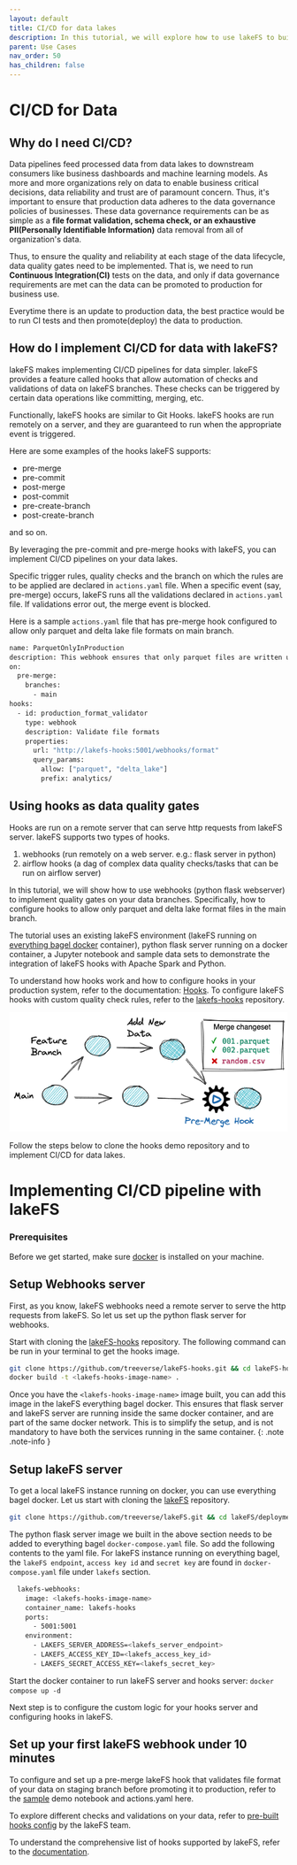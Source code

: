```yaml
---
layout: default 
title: CI/CD for data lakes
description: In this tutorial, we will explore how to use lakeFS to build a CI/CD pipeline for data lakes.
parent: Use Cases
nav_order: 50
has_children: false
---
```


# CI/CD for Data

## Why do I need CI/CD?

Data pipelines feed processed data from data lakes to downstream consumers like business dashboards and machine learning models. As more and more organizations rely on data to enable business critical decisions, data reliability and trust are of paramount concern. Thus, it's important to ensure that production data adheres to the data governance policies of businesses. These data governance requirements can be as simple as a **file format validation, schema check, or an exhaustive PII(Personally Identifiable Information)** data removal from all of organization's data. 

Thus, to ensure the quality and reliability at each stage of the data lifecycle, data quality gates need to be implemented. That is, we need to run **Continuous Integration(CI)** tests on the data, and only if data governance requirements are met can the data can be promoted to production for business use. 

Everytime there is an update to production data, the best practice would be to run CI tests and then promote(deploy) the data to production. 

## How do I implement CI/CD for data with lakeFS?

lakeFS makes implementing CI/CD pipelines for data simpler. lakeFS provides a feature called hooks that allow automation of checks and validations of data on lakeFS branches. These checks can be triggered by certain data operations like committing, merging, etc. 

Functionally, lakeFS hooks are similar to Git Hooks. lakeFS hooks are run remotely on a server, and they are guaranteed to run when the appropriate event is triggered.

Here are some examples of the hooks lakeFS supports:
* pre-merge
* pre-commit
* post-merge
* post-commit
* pre-create-branch
* post-create-branch

and so on.

By leveraging the pre-commit and pre-merge hooks with lakeFS, you can implement CI/CD pipelines on your data lakes.

Specific trigger rules, quality checks and the branch on which the rules are to be applied are declared in `actions.yaml` file. When a specific event (say, pre-merge) occurs, lakeFS runs all the validations declared in `actions.yaml` file. If validations error out, the merge event is blocked.

Here is a sample `actions.yaml` file that has pre-merge hook configured to allow only parquet and delta lake file formats on main branch.

```bash
name: ParquetOnlyInProduction
description: This webhook ensures that only parquet files are written under production/
on:
  pre-merge:
    branches:
      - main
hooks:
  - id: production_format_validator
    type: webhook
    description: Validate file formats
    properties:
      url: "http://lakefs-hooks:5001/webhooks/format"
      query_params:
        allow: ["parquet", "delta_lake"]
        prefix: analytics/
```

## Using hooks as data quality gates

Hooks are run on a remote server that can serve http requests from lakeFS server. lakeFS supports two types of hooks.
1. webhooks (run remotely on a web server. e.g.: flask server in python) 
2. airflow hooks (a dag of complex data quality checks/tasks that can be run on airflow server) 

In this tutorial, we will show how to use webhooks (python flask webserver) to implement quality gates on your data branches. Specifically, how to configure hooks to allow only parquet and delta lake format files in the main branch.

The tutorial uses an existing lakeFS environment (lakeFS running on [everything bagel docker](https://lakefs.io/the-docker-everything-bagel-spin-up-a-local-data-stack/) container), python flask server running on a docker container, a Jupyter notebook and sample data sets to demonstrate the integration of lakeFS hooks with Apache Spark and Python. 

To understand how hooks work and how to configure hooks in your production system, refer to the documentation: [Hooks](../use_cases/cicd_for_data.md#using-hooks-as-data-quality-gates). To configure lakeFS hooks with custom quality check rules, refer to the [lakefs-hooks](https://github.com/treeverse/lakeFS-hooks) repository.

![lakeFS hooks - Promotion workflow](../assets/img/promotion_workflow.png)

Follow the steps below to clone the hooks demo repository and to implement CI/CD for data lakes.

# Implementing CI/CD pipeline with lakeFS
### Prerequisites

Before we get started, make sure [docker](https://docs.docker.com/engine/install/) is installed on your machine.

## Setup Webhooks server

First, as you know, lakeFS webhooks need a remote server to serve the http requests from lakeFS. So let us set up the python flask server for webhooks.

Start with cloning the [lakeFS-hooks](https://github.com/treeverse/lakeFS-hooks) repository. The following command can be run in your terminal to get the hooks image.

```bash
git clone https://github.com/treeverse/lakeFS-hooks.git && cd lakeFS-hooks/
docker build -t <lakefs-hooks-image-name> .
```
Once you have the `<lakefs-hooks-image-name>` image built, you can add this image in the lakeFS everything bagel docker. This ensures that flask server and lakeFS server are running inside the same docker container, and are part of the same docker network. This is to simplify the setup, and is not mandatory to have both the services running in the same container.
{: .note .note-info }

## Setup lakeFS server

To get a local lakeFS instance running on docker, you can use everything bagel docker. Let us start with cloning the [lakeFS](https://github.com/treeverse/lakeFS) repository.

```bash
git clone https://github.com/treeverse/lakeFS.git && cd lakeFS/deployments/compose
```

The python flask server image we built in the above section needs to be added to everything bagel `docker-compose.yaml` file. So add the following contents to the yaml file. For lakeFS instance running on everything bagel, the `lakeFS endpoint`, `access key id` and `secret key` are found in `docker-compose.yaml` file under `lakefs` section.

```bash
  lakefs-webhooks:
    image: <lakefs-hooks-image-name>
    container_name: lakefs-hooks
    ports:
      - 5001:5001
    environment:
      - LAKEFS_SERVER_ADDRESS=<lakefs_server_endpoint>
      - LAKEFS_ACCESS_KEY_ID=<lakefs_access_key_id>
      - LAKEFS_SECRET_ACCESS_KEY=<lakefs_secret_key>
```
Start the docker container to run lakeFS server and hooks server: ```docker compose up -d```

Next step is to configure the custom logic for your hooks server and configuring hooks in lakeFS. 

## Set up your first lakeFS webhook under 10 minutes

To configure and set up a pre-merge lakeFS hook that validates file format of your data on staging branch before promoting it to production, refer to the [sample](https://github.com/treeverse/lakeFS-samples/tree/main/04-data-quality-checks-with-lakeFS-hooks) demo notebook and actions.yaml here. 

To explore different checks and validations on your data, refer to [pre-built hooks config](https://github.com/treeverse/lakeFS-hooks#included-webhooks) by the lakeFS team. 

To understand the comprehensive list of hooks supported by lakeFS, refer to the [documentation](https://github.com/treeverse/lakeFS-hooks).
